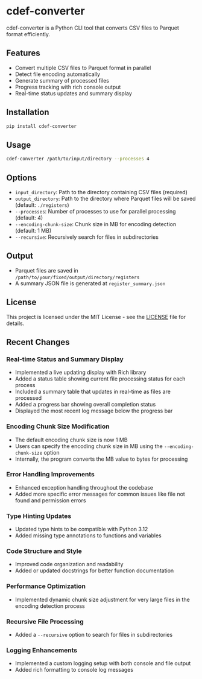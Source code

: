 # cdef-converter

cdef-converter is a Python CLI tool that converts CSV files to Parquet format efficiently.

## Features

- Convert multiple CSV files to Parquet format in parallel
- Detect file encoding automatically
- Generate summary of processed files
- Progress tracking with rich console output
- Real-time status updates and summary display

## Installation

```bash
pip install cdef-converter
```

## Usage

```bash
cdef-converter /path/to/input/directory --processes 4
```

## Options

- `input_directory`: Path to the directory containing CSV files (required)
- `output_directory`: Path to the directory where Parquet files will be saved (default: `./registers`)
- `--processes`: Number of processes to use for parallel processing (default: 4)
- `--encoding-chunk-size`: Chunk size in MB for encoding detection (default: 1 MB)
- `--recursive`: Recursively search for files in subdirectories

## Output

- Parquet files are saved in `/path/to/your/fixed/output/directory/registers`
- A summary JSON file is generated at `register_summary.json`

## License

This project is licensed under the MIT License - see the [LICENSE](LICENSE) file for details.

## Recent Changes

### Real-time Status and Summary Display

- Implemented a live updating display with Rich library
- Added a status table showing current file processing status for each process
- Included a summary table that updates in real-time as files are processed
- Added a progress bar showing overall completion status
- Displayed the most recent log message below the progress bar

### Encoding Chunk Size Modification

- The default encoding chunk size is now 1 MB
- Users can specify the encoding chunk size in MB using the `--encoding-chunk-size` option
- Internally, the program converts the MB value to bytes for processing

### Error Handling Improvements

- Enhanced exception handling throughout the codebase
- Added more specific error messages for common issues like file not found and permission errors

### Type Hinting Updates

- Updated type hints to be compatible with Python 3.12
- Added missing type annotations to functions and variables

### Code Structure and Style

- Improved code organization and readability
- Added or updated docstrings for better function documentation

### Performance Optimization

- Implemented dynamic chunk size adjustment for very large files in the encoding detection process

### Recursive File Processing

- Added a `--recursive` option to search for files in subdirectories

### Logging Enhancements

- Implemented a custom logging setup with both console and file output
- Added rich formatting to console log messages
